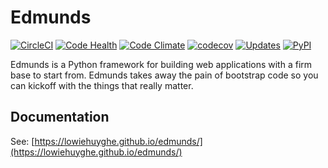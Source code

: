 # Edmunds

[![CircleCI](https://circleci.com/gh/LowieHuyghe/edmunds.svg?style=svg)](https://circleci.com/gh/LowieHuyghe/edmunds)
[![Code Health](https://landscape.io/github/LowieHuyghe/edmunds/master/landscape.svg?style=flat)](https://landscape.io/github/LowieHuyghe/edmunds/master)
[![Code Climate](https://codeclimate.com/github/LowieHuyghe/edmunds/badges/gpa.svg)](https://codeclimate.com/github/LowieHuyghe/edmunds)
[![codecov](https://codecov.io/gh/LowieHuyghe/edmunds/branch/master/graph/badge.svg)](https://codecov.io/gh/LowieHuyghe/edmunds)
[![Updates](https://pyup.io/repos/github/LowieHuyghe/edmunds/shield.svg)](https://pyup.io/repos/github/LowieHuyghe/edmunds/)
[![PyPI](https://img.shields.io/pypi/v/edmunds-framework.svg)](https://pypi.python.org/pypi/edmunds-framework)

Edmunds is a Python framework for building web applications
with a firm base to start from. Edmunds takes away the pain of
bootstrap code so you can kickoff with the things that really
matter.


## Documentation

See: [https://lowiehuyghe.github.io/edmunds/](https://lowiehuyghe.github.io/edmunds/)
